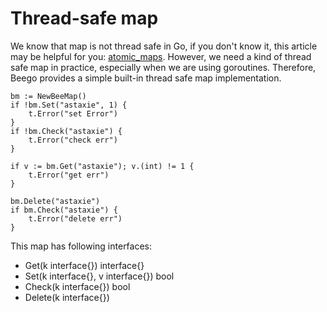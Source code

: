# Thread-safe map

We know that map is not thread safe in Go, if you don't know it, this article may be helpful for you: [atomic_maps](http://golang.org/doc/faq#atomic_maps). However, we need a kind of thread safe map in practice, especially when we are using goroutines. Therefore, Beego provides a simple built-in thread safe map implementation.

	bm := NewBeeMap()
	if !bm.Set("astaxie", 1) {
		t.Error("set Error")
	}
	if !bm.Check("astaxie") {
		t.Error("check err")
	}
	
	if v := bm.Get("astaxie"); v.(int) != 1 {
		t.Error("get err")
	}
	
	bm.Delete("astaxie")
	if bm.Check("astaxie") {
		t.Error("delete err")
	}

This map has following interfaces:

- Get(k interface{}) interface{}
- Set(k interface{}, v interface{}) bool
- Check(k interface{}) bool
- Delete(k interface{})
